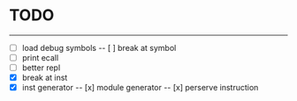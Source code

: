 # TODO

---

- [ ] load debug symbols
    -- [ ] break at symbol
- [ ] print ecall
- [ ] better repl
- [x] break at inst
- [x] inst generator
    -- [x] module generator
    -- [x] perserve instruction
